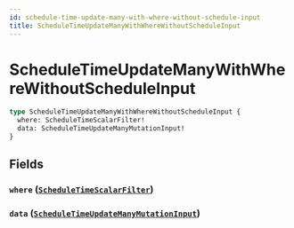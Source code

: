 ```yaml
---
id: schedule-time-update-many-with-where-without-schedule-input
title: ScheduleTimeUpdateManyWithWhereWithoutScheduleInput
---
```


 # ScheduleTimeUpdateManyWithWhereWithoutScheduleInput





```graphql
type ScheduleTimeUpdateManyWithWhereWithoutScheduleInput {
  where: ScheduleTimeScalarFilter!
  data: ScheduleTimeUpdateManyMutationInput!
}
```


## Fields

### `where` ([`ScheduleTimeScalarFilter`](/inputs/schedule-time-scalar-filter))




### `data` ([`ScheduleTimeUpdateManyMutationInput`](/inputs/schedule-time-update-many-mutation-input))






